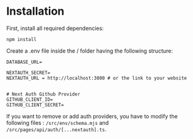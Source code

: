 # Installation

First, install all required dependencies:
```
npm install
```
Create a .env file inside the / folder having the following structure:


```
DATABASE_URL=

NEXTAUTH_SECRET=
NEXTAUTH_URL = http://localhost:3000 # or the link to your website


# Next Auth Github Provider
GITHUB_CLIENT_ID=
GITHUB_CLIENT_SECRET=
```

If you want to remove or add auth providers, you have to modify the following files : `/src/env/schema.mjs` and `/src/pages/api/auth/[...nextauth].ts`.
